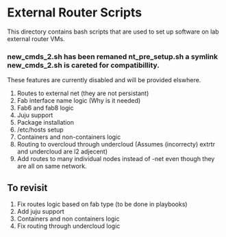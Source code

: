 # External Router Scripts

This directory contains bash scripts that are used to set up software on lab external router VMs.

### new_cmds_2.sh has been remaned nt_pre_setup.sh a symlink new_cmds_2.sh is careted for compatibillity.

These features are currently disabled and will be provided elswhere.

1. Routes to external net (they are not persistant)
2. Fab interface name logic (Why is it needed)
3. Fab6 and fab8 logic
4. Juju support
5. Package installation
6. /etc/hosts setup
7. Containers and non-containers logic
8. Routing to overcloud through undercloud (Assumes (incorrecty) extrtr and undercloud are l2 adjecent) 
9. Add routes to many individual nodes instead of  -net even though they are all on same network.


## To revisit

1. Fix routes logic based on fab type (to be done in playbooks)
2. Add juju support
3. Containers and non containers logic
4. Fix routing through undercloud logic


